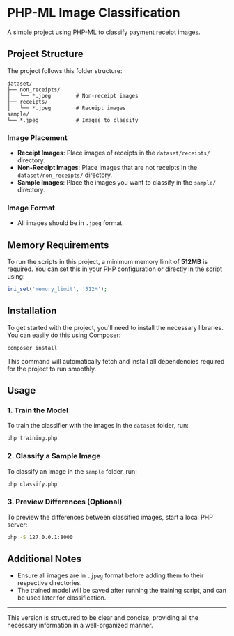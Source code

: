 # PHP-ML Image Classification

A simple project using PHP-ML to classify payment receipt images.

## Project Structure

The project follows this folder structure:

```
dataset/
├── non_receipts/
│   └── *.jpeg        # Non-receipt images
├── receipts/
│   └── *.jpeg        # Receipt images
sample/
└── *.jpeg            # Images to classify
```

### Image Placement

- **Receipt Images**: Place images of receipts in the `dataset/receipts/` directory.
- **Non-Receipt Images**: Place images that are not receipts in the `dataset/non_receipts/` directory.
- **Sample Images**: Place the images you want to classify in the `sample/` directory.

### Image Format

- All images should be in `.jpeg` format.

## Memory Requirements

To run the scripts in this project, a minimum memory limit of **512MB** is required. You can set this in your PHP configuration or directly in the script using:

```php
ini_set('memory_limit', '512M');
```

## Installation

To get started with the project, you'll need to install the necessary libraries. You can easily do this using Composer:

```bash
composer install
```

This command will automatically fetch and install all dependencies required for the project to run smoothly.


## Usage

### 1. Train the Model

To train the classifier with the images in the `dataset` folder, run:

```bash
php training.php
```

### 2. Classify a Sample Image

To classify an image in the `sample` folder, run:

```bash
php classify.php
```

### 3. Preview Differences (Optional)

To preview the differences between classified images, start a local PHP server:

```bash
php -S 127.0.0.1:8000
```

## Additional Notes

- Ensure all images are in `.jpeg` format before adding them to their respective directories.
- The trained model will be saved after running the training script, and can be used later for classification.

---

This version is structured to be clear and concise, providing all the necessary information in a well-organized manner.